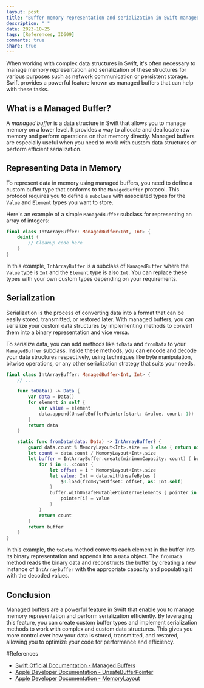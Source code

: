 ```yaml
---
layout: post
title: "Buffer memory representation and serialization in Swift managed buffers"
description: " "
date: 2023-10-25
tags: [References, ID609]
comments: true
share: true
---
```


When working with complex data structures in Swift, it's often necessary to manage memory representation and serialization of these structures for various purposes such as network communication or persistent storage. Swift provides a powerful feature known as managed buffers that can help with these tasks.

## What is a Managed Buffer?

A *managed buffer* is a data structure in Swift that allows you to manage memory on a lower level. It provides a way to allocate and deallocate raw memory and perform operations on that memory directly. Managed buffers are especially useful when you need to work with custom data structures or perform efficient serialization.

## Representing Data in Memory

To represent data in memory using managed buffers, you need to define a custom buffer type that conforms to the `ManagedBuffer` protocol. This protocol requires you to define a `subclass` with associated types for the `Value` and `Element` types you want to store.

Here's an example of a simple `ManagedBuffer` subclass for representing an array of integers:

```swift
final class IntArrayBuffer: ManagedBuffer<Int, Int> {
    deinit {
        // Cleanup code here
    }
}
```

In this example, `IntArrayBuffer` is a subclass of `ManagedBuffer` where the `Value` type is `Int` and the `Element` type is also `Int`. You can replace these types with your own custom types depending on your requirements.

## Serialization

Serialization is the process of converting data into a format that can be easily stored, transmitted, or restored later. With managed buffers, you can serialize your custom data structures by implementing methods to convert them into a binary representation and vice versa.

To serialize data, you can add methods like `toData` and `fromData` to your `ManagedBuffer` subclass. Inside these methods, you can encode and decode your data structures respectively, using techniques like byte manipulation, bitwise operations, or any other serialization strategy that suits your needs.

```swift
final class IntArrayBuffer: ManagedBuffer<Int, Int> {
    // ...

    func toData() -> Data {
        var data = Data()
        for element in self {
            var value = element
            data.append(UnsafeBufferPointer(start: &value, count: 1))
        }
        return data
    }

    static func fromData(data: Data) -> IntArrayBuffer? {
        guard data.count % MemoryLayout<Int>.size == 0 else { return nil }
        let count = data.count / MemoryLayout<Int>.size
        let buffer = IntArrayBuffer.create(minimumCapacity: count) { buffer, _ in
            for i in 0..<count {
                let offset = i * MemoryLayout<Int>.size
                let value: Int = data.withUnsafeBytes {
                    $0.load(fromByteOffset: offset, as: Int.self)
                }
                buffer.withUnsafeMutablePointerToElements { pointer in
                    pointer[i] = value
                }
            }
            return count
        }
        return buffer
    }
}
```

In this example, the `toData` method converts each element in the buffer into its binary representation and appends it to a `Data` object. The `fromData` method reads the binary data and reconstructs the buffer by creating a new instance of `IntArrayBuffer` with the appropriate capacity and populating it with the decoded values.

## Conclusion

Managed buffers are a powerful feature in Swift that enable you to manage memory representation and perform serialization efficiently. By leveraging this feature, you can create custom buffer types and implement serialization methods to work with complex and custom data structures. This gives you more control over how your data is stored, transmitted, and restored, allowing you to optimize your code for performance and efficiency.

#References

- [Swift Official Documentation - Managed Buffers](https://docs.swift.org/swift-book/LanguageGuide/MemorySafety.html#ID609)
- [Apple Developer Documentation - UnsafeBufferPointer](https://developer.apple.com/documentation/swift/unsafebufferpointer)
- [Apple Developer Documentation - MemoryLayout](https://developer.apple.com/documentation/swift/memorylayout)
